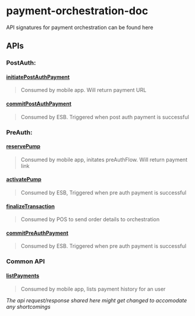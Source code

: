 # payment-orchestration-doc
API signatures for payment orchestration can be found here

## APIs

### PostAuth:

#### [initiatePostAuthPayment](apiReqRes/initiatePostAuthPayment) 
> Consumed by mobile app. Will return payment URL

#### [commitPostAuthPayment](apiReqRes/commitPostAuthPayment) 
> Consumed by ESB. Triggered when post auth payment is successful 

### PreAuth:

#### [reservePump](apiReqRes/reservePump) 
> Consumed by mobile app, initates preAuthFlow. Will return payment link

#### [activatePump](apiReqRes/activatePump) 
> Consumed by ESB, Triggered when pre auth payment is successful

#### [finalizeTransaction](apiReqRes/finalizeTransaction) 
> Consumed by POS to send order details to orchestration

#### [commitPreAuthPayment](apiReqRes/commitPreAuthPayment) 
> Consumed by ESB. Triggered when pre auth payment is successful 

### Common API

#### [listPayments](apiReqRes/listPayments) 
> Consumed by mobile app, lists payment history for an user

_The api request/response shared here might get changed to accomodate any shortcomings_
